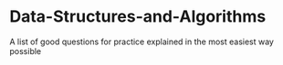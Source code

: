 # Data-Structures-and-Algorithms
A list of good questions for practice explained in the most easiest way possible

